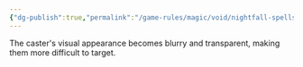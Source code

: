 ```yaml
---
{"dg-publish":true,"permalink":"/game-rules/magic/void/nightfall-spells/fade/"}
---
```


The caster's visual appearance becomes blurry and transparent, making them more difficult to target.